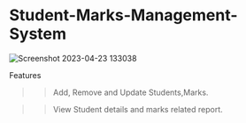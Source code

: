 # Student-Marks-Management-System

![Screenshot 2023-04-23 133038](https://user-images.githubusercontent.com/107237482/233827545-24949db1-d2c6-4c00-9d28-09f232d2e88e.png)

Features

>> Add, Remove and Update Students,Marks.

>> View Student details and marks related report.
